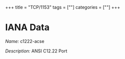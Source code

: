 +++
title = "TCP/1153"
tags = [""]
categories = [""]
+++

# IANA Data

_Name:_ c1222-acse

_Description:_ ANSI C12.22 Port

